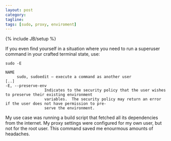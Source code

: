 ```yaml
---
layout: post
category: 
tagline: 
tags: [sudo, proxy, enviroment]
---
```

{% include JB/setup %}

If you even find yourself in a situation where you need to run a superuser command in your crafted terminal state, use:

`sudo -E`

```
NAME
     sudo, sudoedit — execute a command as another user
[..]
-E, --preserve-env
                 Indicates to the security policy that the user wishes to preserve their existing environment
                 variables.  The security policy may return an error if the user does not have permission to pre‐
                 serve the environment.
```

My use case was running a build script that fetched all its dependencies from the internet. My proxy settings were configured for my own user, but not for the root user. This command saved me enourmous amounts of headaches.

